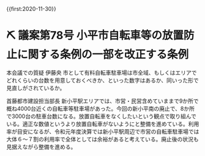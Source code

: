 {{first:2020-11-30}}
# ⛏️ 議案第78号 小平市自転車等の放置防止に関する条例の一部を改正する条例


本会議での質疑
伊藤央
市として有料自転車駐車場は市全域、もしくはエリアでどれくらいの台数を用意しておくべきか、といった数字はあるか、同いった形で見直しがされているか。

首藤都市建設担当部長
新小平駅エリアでは、市営・民営含めていままで9か所で概ね4000台近くの自転車等駐車場があった。今回の新小平南の廃止で、8か所で3000台の駐車台数になる。放置自転車をなくしたいという観点で取り組んでいる。適正な数値というより放置自転車がないようにと整備を進めている。利用率が目安になるが、令和元年度決算では新小平駅周辺で市営の自転車駐車場では大体６～７割の利用率で全体としては余裕があると考えている。廃止後の状況も見据えながら整備を進める。
